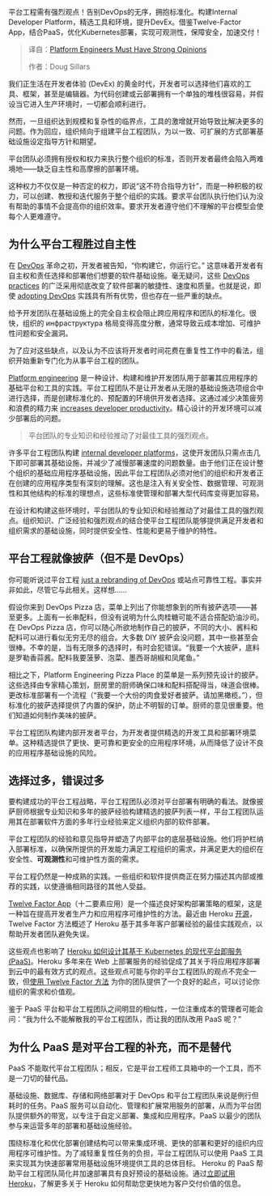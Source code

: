
<!--
title: 平台工程师必须要有主见
cover: https://cdn.thenewstack.io/media/2025/03/0c054a1f-platform-engineers-must-have-strong-opinions.jpg
summary: 平台工程需有强烈观点！告别DevOps的无序，拥抱标准化。构建Internal Developer Platform，精选工具和环境，提升DevEx。借鉴Twelve-Factor App，结合PaaS，优化Kubernetes部署，实现可观测性，保障安全，加速交付！
-->

平台工程需有强烈观点！告别DevOps的无序，拥抱标准化。构建Internal Developer Platform，精选工具和环境，提升DevEx。借鉴Twelve-Factor App，结合PaaS，优化Kubernetes部署，实现可观测性，保障安全，加速交付！

> 译自：[Platform Engineers Must Have Strong Opinions](https://thenewstack.io/platform-engineers-must-have-strong-opinions/)
> 
> 作者：Doug Sillars

我们正生活在开发者体验 (DevEx) 的黄金时代，开发者可以选择他们喜欢的工具、框架，甚至是编辑器。为代码创建或云部署拥有一个单独的堆栈很容易，并假设当它进入生产环境时，一切都会顺利进行。

然而，一旦组织达到规模和复杂性的临界点，工具的激增就开始导致比解决更多的问题。作为回应，组织倾向于组建平台工程团队，为以一致、可扩展的方式部署基础设施设定指导方针和期望。

平台团队必须拥有授权和权力来执行整个组织的标准，否则开发者最终会陷入两难境地——缺乏自主性和高摩擦的部署环境。

这种权力不仅仅是一种否定的权力，即说“这不符合指导方针”，而是一种积极的权力，可以创建、教授和迭代服务于整个组织的实践。要求平台团队执行他们认为没有帮助的事情不会提高你的组织效率。要求开发者遵守他们不理解的平台模型会使每个人更难遵守。

## 为什么平台工程胜过自主性

在 [DevOps](https://thenewstack.io/devops/) 革命之初，开发者被告知，“你构建它，你运行它。” 这意味着开发者有自主权和责任选择和部署他们想要的软件基础设施。毫无疑问，这些 [DevOps practices](https://blog.heroku.com/twelve-factor-apps) 的广泛采用彻底改变了软件部署的敏捷性、速度和质量。也就是说，即使 [adopting DevOps](https://roadmap.sh/devops) 实践具有所有优势，但也存在一些严重的缺点。

给予开发团队在基础设施上的完全自主权会阻止跨应用程序和团队的标准化。很快，组织的 инфраструктура 格局变得高度分散，通常导致云成本增加、可维护性问题和安全漏洞。

为了应对这些缺点，以及认为不应该将开发者时间花费在重复性工作中的看法，组织开始重新专门化为从事平台工程的团队。

[Platform engineering](https://thenewstack.io/platform-engineering/) 是一种设计、构建和维护开发团队用于部署其应用程序的基础平台和工具的实践。平台工程团队不是让开发者从无限的基础设施选项组合中进行选择，而是创建标准化的、预配置的环境供开发者选择。这通过减少决策疲劳和浪费的精力来 [increases developer productivity](https://thenewstack.io/developer-productivity-in-2025-more-ai-but-mixed-results/)。精心设计的开发环境可以减少部署后的问题。

> 平台团队的专业知识和经验推动了对最佳工具的强烈观点。

许多平台工程团队构建 [internal developer platforms](https://thenewstack.io/internal-developer-portals-should-be-internal-developer-hubs/)，这使开发团队只需点击几下即可部署其基础设施，并减少了减慢部署速度的问题数量。由于他们正在设计整个组织的基础应用程序基础设施，因此平台工程团队必须对他们的组织和开发者正在创建的应用程序类型有深刻的理解。这也是注入有关安全性、数据管理、可观测性和其他结构的标准的理想点，这些标准使管理和部署大型代码库变得更加容易。

在设计和构建这些环境时，平台团队的专业知识和经验推动了对最佳工具的强烈观点。组织知识、广泛经验和强烈观点的结合使平台工程团队能够提供满足开发者和组织需求的基础设施，同时提供安全性、性能和更易于维护的特性。

## 平台工程就像披萨（但不是 DevOps）

你可能听说过平台工程 [ just a rebranding of DevOps](https://thenewstack.io/how-is-platform-engineering-different-from-devops-and-sre/) 或站点可靠性工程。事实并非如此，尽管它与此相关。这样想……

假设你来到 DevOps Pizza 店，菜单上列出了你能想象到的所有披萨选项——甚至更多。上面有一长串配料，但没有说明为什么肉桂糖可能不适合搭配奶油沙司。在 DevOps Pizza 店，你可以随心所欲地制作自己的披萨，不同的大小、酱料和配料可以进行看似无穷无尽的组合。大多数 DIY 披萨会没问题，其中一些甚至会很棒。不幸的是，当有无限多的选择时，有时会犯错误。“我要一个大披萨，底料是罗勒香蒜酱。配料我要菠萝、泡菜、墨西哥胡椒和凤尾鱼。”

相比之下，Platform Engineering Pizza Place 的菜单是一系列预先设计的披萨。这些选择由专家精心策划，厨房里的厨师确保口味和配料搭配得当，味道会很棒。更改标准部署有一个流程（“我要一个大份的肉食爱好者披萨。请加黑橄榄。”），但标准化的披萨选择提供了内置的保护，防止不明智的订单。厨师的意见很重要。他们知道如何制作美味的披萨。

平台工程团队构建内部开发者平台，为开发者提供精选的开发工具和部署环境菜单。这种精选提供了更快、更可靠和更安全的应用程序环境，从而降低了设计不良的应用程序基础设施的风险。

## 选择过多，错误过多

要构建成功的平台工程战略，平台工程团队必须对平台部署有明确的看法。就像披萨厨师根据专业知识和多年的披萨经验构建精选的披萨列表一样，平台工程团队运用其在部署软件方面的多年行业经验来定义组织内部的软件部署。

平台工程团队的经验和意见指导并塑造了内部平台的底层基础设施。他们将护栏纳入部署标准，以确保所提供的开发能力满足工程组织的需求，并满足更大的组织在安全性、**可观测性**和可维护性方面的需求。

平台工程仍然是一种成熟的实践。一些组织和软件提供商正在努力描述其内部或推荐的实践，以使遵循相同路径的其他人受益。

[Twelve Factor App](https://blog.heroku.com/twelve-factor-apps)（十二要素应用）是一个描述良好架构部署策略的框架，这是一种旨在提高开发者生产力和应用程序可维护性的方法。最近由 Heroku [开源](https://thenewstack.io/heroku-moved-twelve-factor-apps-to-open-source-whats-next/)，Twelve Factor 方法概述了 Heroku 基于其多年客户部署经验的最佳实践观点，以帮助开发者团队避免失误。

这些观点也影响了 [Heroku 如何设计其基于 Kubernetes 的现代平台即服务 (PaaS)](https://thenewstack.io/return-to-paas-building-the-platform-of-our-dreams)。Heroku 多年来在 Web 上部署服务的经验促成了其关于将应用程序部署到云中的最有效方式的观点。这些观点可能与你的平台工程团队的观点不完全一致，但[使用 Twelve Factor 方法](https://thenewstack.io/open-source-drives-the-twelve-factor-modernization-project) 为你的团队提供了一个良好的起点，可以讨论你组织的需求和价值观。

鉴于 PaaS 平台和平台工程团队之间明显的相似性，一位注重成本的管理者可能会问：“我为什么不能解散我的平台工程团队，而让我的团队改用 PaaS 呢？”

## 为什么 PaaS 是对平台工程的补充，而不是替代

PaaS 不能取代平台工程团队；相反，它是平台工程师工具箱中的一个工具，而不是一刀切的替代品。

基础设施、数据库、存储和网络部署对于 DevOps 和平台工程团队来说是例行但耗时的任务。PaaS 服务可以自动化、管理和扩展常用服务的部署，从而为平台团队提供额外的带宽，以专注于自定义部署、集成和应用程序。PaaS 以最少的团队参与来运营多年的部署和基础设施经验。

围绕标准化和优化部署创建结构可以带来集成环境、更快的部署和更好的组织内应用程序可维护性。为了减轻重复性任务的负担，平台工程团队可以使用 PaaS 工具来实现其为快速部署常用基础设施环境提供工具的总体目标。
Heroku 的 PaaS 帮助平台工程团队简化并加速部署具有良好预设的基础设施。通过[立即试用 Heroku](https://signup.heroku.com/)，了解更多关于 Heroku 如何帮助您更快地为客户交付价值的信息。
